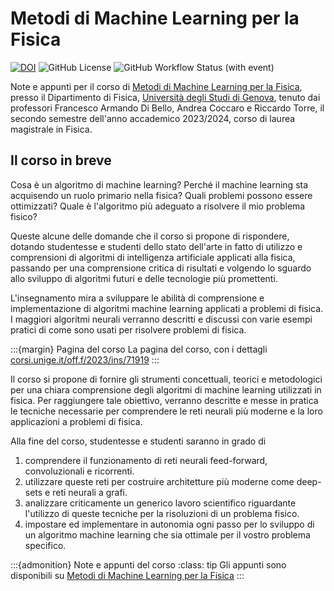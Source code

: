 # Metodi di Machine Learning per la Fisica

[![DOI](https://zenodo.org/badge/725160254.svg)](https://zenodo.org/doi/10.5281/zenodo.10222404)
![GitHub License](https://img.shields.io/github/license/mattiasotgia/machine-learning-physics?color=yellow)
![GitHub Workflow Status (with event)](https://img.shields.io/github/actions/workflow/status/mattiasotgia/machine-learning-physics/deploy.yml)

Note e appunti per il corso di [Metodi di Machine Learning per la Fisica](https://corsi.unige.it/off.f/2023/ins/71919), presso il Dipartimento di Fisica, [Università degli Studi di Genova](https://unige.it/), tenuto dai professori Francesco Armando Di Bello, Andrea Coccaro e Riccardo Torre, il secondo semestre dell'anno accademico 2023/2024, corso di laurea magistrale in Fisica. 

## Il corso in breve

Cosa è un algoritmo di machine learning? Perché il machine learning sta acquisendo un ruolo primario nella fisica? Quali problemi possono essere ottimizzati? Quale è l'algoritmo più adeguato a risolvere il mio problema fisico?  

Queste alcune delle domande che il corso si propone di rispondere,  dotando studentesse e studenti dello stato dell'arte in fatto di utilizzo e comprensioni di algoritmi di intelligenza artificiale applicati alla fisica, passando per una comprensione critica di risultati e volgendo lo sguardo allo sviluppo di algoritmi futuri e delle tecnologie più promettenti. 

L'insegnamento mira a sviluppare le abilità di comprensione e implementazione di algoritmi machine learning applicati a problemi di fisica. I maggiori algoritmi neurali verranno descritti e discussi con varie esempi pratici di come sono usati per risolvere problemi di fisica.

:::{margin} Pagina del corso
La pagina del corso, con i dettagli [corsi.unige.it/off.f/2023/ins/71919](https://corsi.unige.it/off.f/2023/ins/71919)
:::

Il corso si propone di fornire gli strumenti concettuali, teorici e metodologici per una chiara comprensione degli algoritmi di machine learning utilizzati in fisica. Per raggiungere tale obiettivo, verranno descritte e messe in pratica le tecniche necessarie per comprendere le reti neurali più moderne e la loro applicazioni a problemi di fisica. 


Alla fine del corso, studentesse e studenti saranno in grado di
 1. comprendere il funzionamento di reti neurali feed-forward, convoluzionali e ricorrenti. 
 1. utilizzare queste reti per costruire architetture più moderne come deep-sets e reti neurali a grafi.
 1. analizzare criticamente un generico lavoro scientifico riguardante l'utilizzo di queste tecniche per la risoluzioni di un problema fisico. 
 1. impostare ed implementare in autonomia ogni passo per lo sviluppo di un algoritmo machine learning che sia ottimale per il vostro problema specifico. 


:::{admonition} Note e appunti del corso
:class: tip
Gli appunti sono disponibili su [Metodi di Machine Learning per la Fisica](https://mattiasotgia.github.io/machine-learning-physics)
:::
